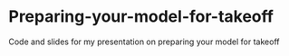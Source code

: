 # Preparing-your-model-for-takeoff
Code and slides for my presentation on preparing your model for takeoff
